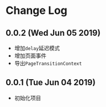 # Change Log

## 0.0.2 (Wed Jun 05 2019)

-   增加`delay`延迟模式
-   增加页面事件
-   导出`PageTransitionContext`

## 0.0.1 (Tue Jun 04 2019)

-   初始化项目
